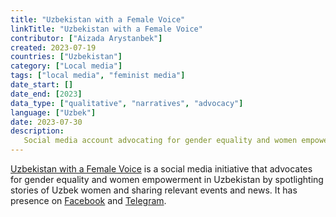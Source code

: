 ```yaml
---
title: "Uzbekistan with a Female Voice"
linkTitle: "Uzbekistan with a Female Voice"
contributor: ["Aizada Arystanbek"]
created: 2023-07-19
countries: ["Uzbekistan"]
category: ["Local media"]
tags: ["local media", "feminist media"]
date_start: []
date_end: [2023]
data_type: ["qualitative", "narratives", "advocacy"]
language: ["Uzbek"]
date: 2023-07-30
description:
   Social media account advocating for gender equality and women empowerment in Uzbekistan
---
```


[Uzbekistan with a Female Voice](https://www.instagram.com/uzbekistanwithafemalevoice/) is a social media initiative that advocates for gender equality and women empowerment in Uzbekistan by spotlighting stories of Uzbek women and sharing relevant events and news. It has presence on [Facebook](https://www.facebook.com/Ozbekistonayollarkozibilan/) and [Telegram](http://t.me/uzbekayol).
